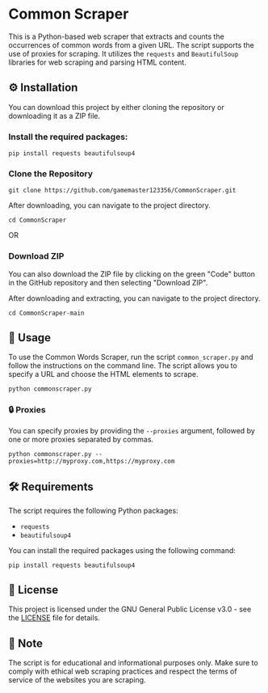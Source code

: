 # Common Scraper

This is a Python-based web scraper that extracts and counts the occurrences of common words from a given URL. The script supports the use of proxies for scraping. It utilizes the `requests` and `BeautifulSoup` libraries for web scraping and parsing HTML content.

## ⚙️ Installation

You can download this project by either cloning the repository or downloading it as a ZIP file.

### Install the required packages:
```
pip install requests beautifulsoup4
```

### Clone the Repository
```
git clone https://github.com/gamemaster123356/CommonScraper.git
```

After downloading, you can navigate to the project directory.
```
cd CommonScraper
```

OR

### Download ZIP

You can also download the ZIP file by clicking on the green "Code" button in the GitHub repository and then selecting "Download ZIP".

After downloading and extracting, you can navigate to the project directory.
```
cd CommonScraper-main
```

## 🚀 Usage

To use the Common Words Scraper, run the script `common_scraper.py` and follow the instructions on the command line. The script allows you to specify a URL and choose the HTML elements to scrape.
```
python commonscraper.py
```

### 🔒 Proxies

You can specify proxies by providing the `--proxies` argument, followed by one or more proxies separated by commas.
```
python commonscraper.py --proxies=http://myproxy.com,https://myproxy.com
```

## 🛠️ Requirements

The script requires the following Python packages:

- `requests`
- `beautifulsoup4`

You can install the required packages using the following command:
```
pip install requests beautifulsoup4
```

## 📝 License

This project is licensed under the GNU General Public License v3.0 - see the [LICENSE](LICENSE) file for details.

## 📌 Note

The script is for educational and informational purposes only. Make sure to comply with ethical web scraping practices and respect the terms of service of the websites you are scraping.
